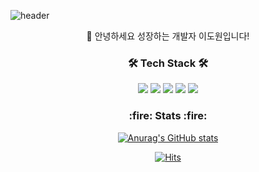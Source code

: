 ![header](https://capsule-render.vercel.app/api?type=waving&color=0:B993D6,100:8CA6DB&height=240&section=header&text=Dowon%20Lee&descAlignY=55&animation=fadeIn&fontAlignY=36&fontColor=f7f5f5&fontSize=80)
<div align='center'>
  <h33 align='center'> 👋 안녕하세요 성장하는 개발자 이도원입니다! </h2>
  <h3 align='center'>🛠 Tech Stack 🛠</h3>
  <p>
    <img src="https://img.shields.io/badge/C++-00599C?style=flat&logo=C%2B%2B&logoColor=white"/>
    <img src="https://img.shields.io/badge/Java-007396?style=flat&logo=Java&logoColor=white"/>
    <img src="https://img.shields.io/badge/SpringBoot-6DB33F?style=flat&logo=SpringBoot&logoColor=white"/>
    <img src="https://img.shields.io/badge/AWS-232F3E?style=flat&logo=Amazon AWS&logoColor=white"/>
    <img src="https://img.shields.io/badge/MySQL-4479A1?style=flat&logo=MySQL&logoColor=white"/>
  </p>
  <h3>:fire: Stats :fire:</h3>
  
  [![Anurag's GitHub stats](https://github-readme-stats.vercel.app/api?username=domo7304&hide=stars&count_private=true&show_icons=true)](https://github.com/anuraghazra/github-readme-stats)
  
  [![Hits](https://hits.seeyoufarm.com/api/count/incr/badge.svg?url=https%3A%2F%2Fgithub.com%2Fdomo7304&count_bg=%2379C83D&title_bg=%23555555&icon=&icon_color=%23E7E7E7&title=hits&edge_flat=false)](https://hits.seeyoufarm.com)
</div>
